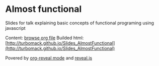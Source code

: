 # Almost functional

Slides for talk explaining basic concepts of functional programing using javascript

Content: [browse org file](./slides.org)
Builded html: [http://turbomack.github.io/Slides_AlmostFunctional](http://turbomack.github.io/Slides_AlmostFunctional)

Povered by [org-reveal mode](https://github.com/yjwen/org-reveal/) and [reveal.js](https://github.com/hakimel/reveal.js)
